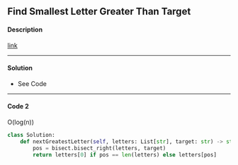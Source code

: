 ## Find Smallest Letter Greater Than Target

#### Description

[link](https://leetcode.com/problems/find-smallest-letter-greater-than-target/description/)

---

#### Solution

- See Code

---

#### Code 2

O(log(n))

```python
class Solution:
    def nextGreatestLetter(self, letters: List[str], target: str) -> str:
        pos = bisect.bisect_right(letters, target)
        return letters[0] if pos == len(letters) else letters[pos]
```
